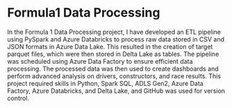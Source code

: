 # Formula1 Data Processing

In the Formula 1 Data Processing project, I have developed an ETL pipeline using PySpark and Azure Databricks to process raw data stored in CSV and JSON formats in Azure Data Lake. This resulted in the creation of target parquet files, which were then stored in Delta Lake as tables. The pipeline was scheduled using Azure Data Factory to ensure efficient data processing. The processed data was then used to create dashboards and perform advanced analysis on drivers, constructors, and race results. 
This project required skills in Python, Spark SQL, ADLS Gen2, Azure Data Factory, Azure Databricks, and Delta Lake, and GitHub was used for version control.
